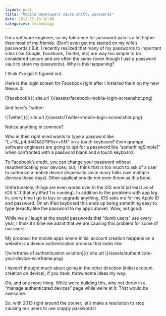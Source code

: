 ```yaml
---
layout: post
title: "Mobile developers cause shitty passwords"
date: 2012-12-19 18:00
categories: technology
---
```


I’m a software engineer, so my tolerence for password pain is a lot higher than most of my friends. (Don’t even get me started on my wife’s passwords.) But, I recently realized that many of my passwords to important sites (like Google, Facebook, Twitter, etc) are way too simple to be considered secure and are often the same (even though I use a password vault to store my passwords). Why is this happening?

I think I’ve got it figured out.

Here is the login screen for Facebook right after I installed them on my new Nexus 4:

![facebook]({{ site.url }}/assets/facebook-mobile-login-screenshot.png)

And here's Twitter:

![Twitter]({{ site.url }}/assets/Twitter-mobile-login-screenshot.png)

Notice anything in common?

Who in their right mind wants to type a password like “I,~^6/_p4;d4G&82f1P5y<+5M” on a touch keyboard? Even grumpy software engineers are going to opt for a password like “somethingSimple1” when confronted with a password blank and a touch keyboard.

To Facebook’s credit, you can change your password without reauthenticating your devices; but, I think that is too much to ask of a user to authorize a mobile device (especially since many folks own multiple devices these days). Other applications do not even throw us this bone.

Unfortunately, things are even worse over in the iOS world (at least as of iOS 5.1.1 that my iPad 1 is running). In addition to the problems with app log in, every time I go to buy or upgrade anything, iOS asks me for my Apple ID and password. On an iPad keyboard this ends up being something easy to type (exactly like the password to my apps above). Wow, not good.

While we all laugh at the stupid passwords that “dumb users” use every year, I think it’s time we admit that we are causing this problem for some of our users.

My proposal for mobile apps where initial account creation happens on a website is a device authentication process that looks like:

![wireframe of authentication solution]({{ site.url }}/assets/authenticate-your-device-wireframe.png)

I haven’t thought much about going in the other direction (initial account creation on device); if you have, throw some ideas my way.

Oh, and one more thing. While we’re building this, why not throw in a “manage authenticated devices” page while we’re at it. That would be awesome.

So, with 2013 right around the corner, let’s make a resolution to stop causing our users to use crappy passwords!